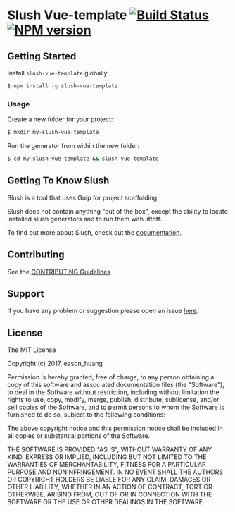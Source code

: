 # Slush Vue-template [![Build Status](https://secure.travis-ci.org/easonhuang/slush-vue-template.png?branch=master)](https://travis-ci.org/easonhuang/slush-vue-template) [![NPM version](https://badge-me.herokuapp.com/api/npm/slush-vue-template.png)](http://badges.enytc.com/for/npm/slush-vue-template)

> 


## Getting Started

Install `slush-vue-template` globally:

```bash
$ npm install -g slush-vue-template
```

### Usage

Create a new folder for your project:

```bash
$ mkdir my-slush-vue-template
```

Run the generator from within the new folder:

```bash
$ cd my-slush-vue-template && slush vue-template
```

## Getting To Know Slush

Slush is a tool that uses Gulp for project scaffolding.

Slush does not contain anything "out of the box", except the ability to locate installed slush generators and to run them with liftoff.

To find out more about Slush, check out the [documentation](https://github.com/slushjs/slush).

## Contributing

See the [CONTRIBUTING Guidelines](https://github.com/easonhuang123/slush-vue-template/blob/master/CONTRIBUTING.md)

## Support
If you have any problem or suggestion please open an issue [here](https://github.com/easonhuang123/slush-vue-template/issues).

## License 

The MIT License

Copyright (c) 2017, eason_huang

Permission is hereby granted, free of charge, to any person
obtaining a copy of this software and associated documentation
files (the "Software"), to deal in the Software without
restriction, including without limitation the rights to use,
copy, modify, merge, publish, distribute, sublicense, and/or sell
copies of the Software, and to permit persons to whom the
Software is furnished to do so, subject to the following
conditions:

The above copyright notice and this permission notice shall be
included in all copies or substantial portions of the Software.

THE SOFTWARE IS PROVIDED "AS IS", WITHOUT WARRANTY OF ANY KIND,
EXPRESS OR IMPLIED, INCLUDING BUT NOT LIMITED TO THE WARRANTIES
OF MERCHANTABILITY, FITNESS FOR A PARTICULAR PURPOSE AND
NONINFRINGEMENT. IN NO EVENT SHALL THE AUTHORS OR COPYRIGHT
HOLDERS BE LIABLE FOR ANY CLAIM, DAMAGES OR OTHER LIABILITY,
WHETHER IN AN ACTION OF CONTRACT, TORT OR OTHERWISE, ARISING
FROM, OUT OF OR IN CONNECTION WITH THE SOFTWARE OR THE USE OR
OTHER DEALINGS IN THE SOFTWARE.

